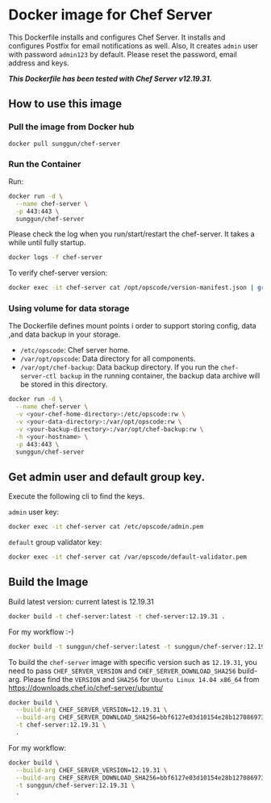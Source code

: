 # Docker image for Chef Server

This Dockerfile installs and configures Chef Server. It installs and configures Postfix for email notifications as well.
Also, It creates `admin` user with password `admin123` by default. Please reset the password, email address and keys.

***This Dockerfile has been tested with Chef Server v12.19.31.***

## How to use this image

### Pull the image from Docker hub

```
docker pull sunggun/chef-server
```

### Run the Container

Run:
```bash
docker run -d \
  --name chef-server \
  -p 443:443 \
  sunggun/chef-server
```

Please check the log when you run/start/restart the chef-server. It takes a while until fully startup.
```bash
docker logs -f chef-server
```

To verify chef-server version:
```bash
docker exec -it chef-server cat /opt/opscode/version-manifest.json | grep build_version
```

### Using volume for data storage
The Dockerfile defines mount points i order to support storing config, data ,and data backup in your storage.

* `/etc/opscode`: Chef server home.
* `/var/opt/opscode`: Data directory for all components.
* `/var/opt/chef-backup`: Data backup directory. If you run the `chef-server-ctl backup` in the running container, the backup data archive will be stored in this directory.

```bash
docker run -d \
  --name chef-server \
  -v <your-chef-home-directory>:/etc/opscode:rw \
  -v <your-data-directory>:/var/opt/opscode:rw \
  -v <your-backup-directory>:/var/opt/chef-backup:rw \
  -h <your-hostname> \
  -p 443:443 \
  sunggun/chef-server
```

## Get admin user and default group key.

Execute the following cli to find the keys.

`admin` user key:
```bash
docker exec -it chef-server cat /etc/opscode/admin.pem
```

`default` group validator key:
```bash
docker exec -it chef-server cat /var/opscode/default-validator.pem
```

## Build the Image

Build latest version: current latest is 12.19.31
```bash
docker build -t chef-server:latest -t chef-server:12.19.31 .
```

For my workflow :-)
```bash
docker build -t sunggun/chef-server:latest -t sunggun/chef-server:12.19.31 .
```

To build the `chef-server` image with specific version such as `12.19.31`, you need to pass `CHEF_SERVER_VERSION` and `CHEF_SERVER_DOWNLOAD_SHA256` build-arg.
Please find the `VERSION` and `SHA256` for `Ubuntu Linux 14.04 x86_64` from <https://downloads.chef.io/chef-server/ubuntu/>

```bash
docker build \
  --build-arg CHEF_SERVER_VERSION=12.19.31 \
  --build-arg CHEF_SERVER_DOWNLOAD_SHA256=bbf6127e03d10154e28b1270869731b38bd5a0981c9f9cb96f973c290d14c4df \
  -t chef-server:12.19.31 \
  .
```

For my workflow:
```bash
docker build \
  --build-arg CHEF_SERVER_VERSION=12.19.31 \
  --build-arg CHEF_SERVER_DOWNLOAD_SHA256=bbf6127e03d10154e28b1270869731b38bd5a0981c9f9cb96f973c290d14c4df \
  -t sunggun/chef-server:12.19.31 \
  .
```

